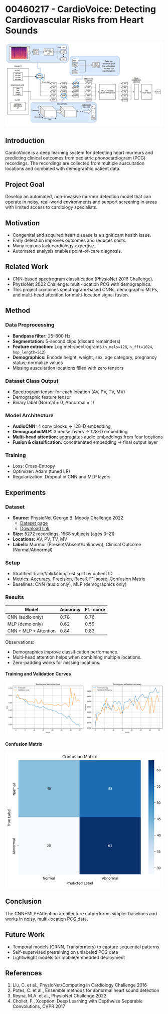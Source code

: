 # 00460217 - CardioVoice: Detecting Cardiovascular Risks from Heart Sounds

![CardioVoice Diagram](Figures/cardiovoice_diagram.png)

## Introduction
CardioVoice is a deep learning system for detecting heart murmurs and predicting clinical outcomes from pediatric phonocardiogram (PCG) recordings. The recordings are collected from multiple auscultation locations and combined with demographic patient data.

## Project Goal
Develop an automated, non-invasive murmur detection model that can operate in noisy, real-world environments and support screening in areas with limited access to cardiology specialists.

## Motivation
- Congenital and acquired heart disease is a significant health issue.
- Early detection improves outcomes and reduces costs.
- Many regions lack cardiology expertise.
- Automated analysis enables point-of-care diagnosis.

## Related Work
- CNN-based spectrogram classification (PhysioNet 2016 Challenge).
- PhysioNet 2022 Challenge: multi-location PCG with demographics.
- This project combines spectrogram-based CNNs, demographic MLPs, and multi-head attention for multi-location signal fusion.

## Method

### Data Preprocessing
- **Bandpass filter:** 25–800 Hz
- **Segmentation:** 5-second clips (discard remainders)
- **Feature extraction:** Log mel-spectrograms (`n_mels=128`, `n_fft=1024`, `hop_length=512`)
- **Demographics:** Encode height, weight, sex, age category, pregnancy status; normalize values
- Missing auscultation locations filled with zero tensors

### Dataset Class Output
- Spectrogram tensor for each location (AV, PV, TV, MV)
- Demographic feature tensor
- Binary label (Normal = 0, Abnormal = 1)

### Model Architecture
- **AudioCNN:** 4 conv blocks → 128-D embedding
- **DemographicMLP:** 3 dense layers → 128-D embedding
- **Multi-head attention:** aggregates audio embeddings from four locations
- **Fusion & classification:** concatenated embedding → final output layer

### Training
- Loss: Cross-Entropy
- Optimizer: Adam (tuned LR)
- Regularization: Dropout in CNN and MLP layers

## Experiments

### Dataset
- **Source:** PhysioNet George B. Moody Challenge 2022  
  - [Dataset page](https://physionet.org/content/circor-heart-sound/1.0.3/)  
  - [Download link](https://physionet.org/content/circor-heart-sound/get-zip/1.0.3/)  
- **Size:** 5272 recordings, 1568 subjects (ages 0–21)
- **Locations:** AV, PV, TV, MV
- **Labels:** Murmur (Present/Absent/Unknown), Clinical Outcome (Normal/Abnormal)

### Setup
- Stratified Train/Validation/Test split by patient ID
- Metrics: Accuracy, Precision, Recall, F1-score, Confusion Matrix
- Baselines: CNN (audio only), MLP (demographics only)

### Results

| Model                   | Accuracy | F1-score |
|-------------------------|----------|----------|
| CNN (audio only)        | 0.78     | 0.76     |
| MLP (demo only)         | 0.62     | 0.59     |
| CNN + MLP + Attention   | 0.84     | 0.83     |

Observations:
- Demographics improve classification performance.
- Multi-head attention helps when combining multiple locations.
- Zero-padding works for missing locations.

#### Training and Validation Curves
![Training and Validation Loss and Accuracy](Figures/output.png)

#### Confusion Matrix
![Confusion Matrix](Figures/output_confusion.png)

## Conclusion
The CNN+MLP+Attention architecture outperforms simpler baselines and works in noisy, multi-location PCG data.

## Future Work
- Temporal models (CRNN, Transformers) to capture sequential patterns
- Self-supervised pretraining on unlabeled PCG data
- Lightweight models for mobile/embedded deployment

## References
1. Liu, C. et al., PhysioNet/Computing in Cardiology Challenge 2016
2. Potes, C. et al., Ensemble methods for abnormal heart sound detection
3. Reyna, M.A. et al., PhysioNet Challenge 2022
4. Chollet, F., Xception: Deep Learning with Depthwise Separable Convolutions, CVPR 2017

